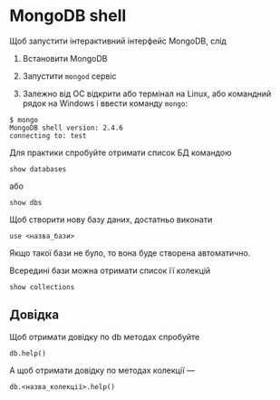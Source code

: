 # MongoDB shell

Щоб запустити інтерактивний інтерфейс MongoDB, слід

1. Встановити MongoDB

2. Запустити `mongod` сервіс

3. Залежно від ОС відкрити або термінал на Linux, або командний рядок на Windows і ввести команду `mongo`:

```
$ mongo
MongoDB shell version: 2.4.6
connecting to: test
```

Для практики спробуйте отримати список БД командою

```
show databases
```

або

```
show dbs
```

Щоб створити нову базу даних, достатньо виконати

```
use <назва_бази>
```

Якщо такої бази не було, то вона буде створена автоматично.

Всередині бази можна отримати список її колекцій

```
show collections
```

## Довідка

Щоб отримати довідку по db методах спробуйте
```
db.help()
```

А щоб отримати довідку по методах колекції —

```
db.<назва_колекції>.help()
```
